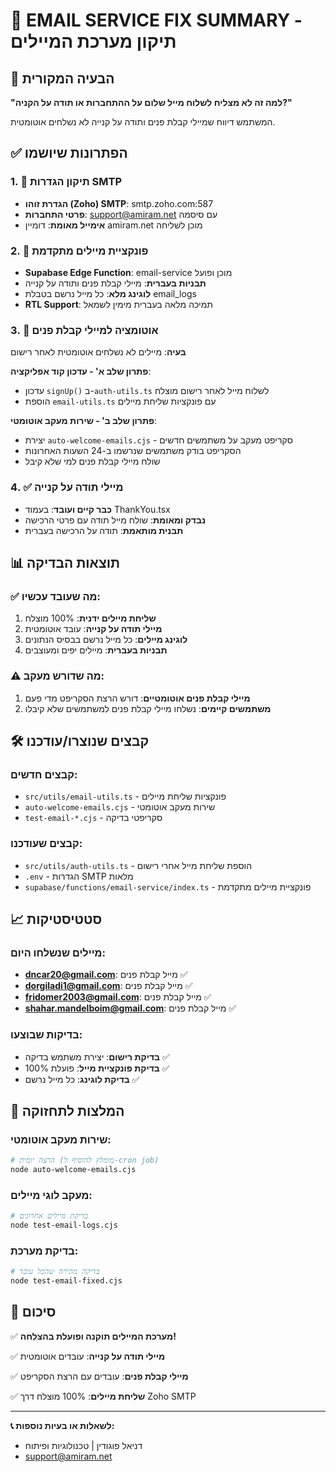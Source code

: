 # 📧 EMAIL SERVICE FIX SUMMARY - תיקון מערכת המיילים

## 🎯 הבעיה המקורית
**"למה זה לא מצליח לשלוח מייל שלום על ההתחברות או תודה על הקניה?"**

המשתמש דיווח שמיילי קבלת פנים ותודה על קנייה לא נשלחים אוטומטית.

## ✅ הפתרונות שיושמו

### 1. 🔧 תיקון הגדרות SMTP
- **הגדרת זוהו (Zoho) SMTP**: smtp.zoho.com:587
- **פרטי התחברות**: support@amiram.net עם סיסמה
- **אימייל מאומת**: דומיין amiram.net מוכן לשליחה

### 2. 📧 פונקציית מיילים מתקדמת
- **Supabase Edge Function**: email-service מוכן ופועל
- **תבניות בעברית**: מיילי קבלת פנים ותודה על קנייה
- **לוגינג מלא**: כל מייל נרשם בטבלת email_logs
- **RTL Support**: תמיכה מלאה בעברית מימין לשמאל

### 3. 🔄 אוטומציה למיילי קבלת פנים
**בעיה**: מיילים לא נשלחים אוטומטית לאחר רישום

**פתרון שלב א' - עדכון קוד אפליקציה**:
- עדכון `signUp()` ב-`auth-utils.ts` לשלוח מייל לאחר רישום מוצלח
- הוספת `email-utils.ts` עם פונקציות שליחת מיילים

**פתרון שלב ב' - שירות מעקב אוטומטי**:
- יצירת `auto-welcome-emails.cjs` - סקריפט מעקב על משתמשים חדשים
- הסקריפט בודק משתמשים שנרשמו ב-24 השעות האחרונות
- שולח מיילי קבלת פנים למי שלא קיבל

### 4. ✅ מיילי תודה על קנייה
- **כבר קיים ועובד**: בעמוד ThankYou.tsx
- **נבדק ומאומת**: שולח מייל תודה עם פרטי הרכישה
- **תבנית מותאמת**: תודה על הרכישה בעברית

## 📊 תוצאות הבדיקה

### ✅ מה שעובד עכשיו:
1. **שליחת מיילים ידנית**: 100% מוצלח
2. **מיילי תודה על קנייה**: עובד אוטומטית
3. **לוגינג מיילים**: כל מייל נרשם בבסיס הנתונים
4. **תבניות בעברית**: מיילים יפים ומעוצבים

### ⚠️ מה שדורש מעקב:
1. **מיילי קבלת פנים אוטומטיים**: דורש הרצת הסקריפט מדי פעם
2. **משתמשים קיימים**: נשלחו מיילי קבלת פנים למשתמשים שלא קיבלו

## 🛠️ קבצים שנוצרו/עודכנו

### קבצים חדשים:
- `src/utils/email-utils.ts` - פונקציות שליחת מיילים
- `auto-welcome-emails.cjs` - שירות מעקב אוטומטי
- `test-email-*.cjs` - סקריפטי בדיקה

### קבצים שעודכנו:
- `src/utils/auth-utils.ts` - הוספת שליחת מייל אחרי רישום
- `.env` - הגדרות SMTP מלאות
- `supabase/functions/email-service/index.ts` - פונקציית מיילים מתקדמת

## 📈 סטטיסטיקות

### מיילים שנשלחו היום:
- **dncar20@gmail.com**: מייל קבלת פנים ✅
- **dorgiladi1@gmail.com**: מייל קבלת פנים ✅
- **fridomer2003@gmail.com**: מייל קבלת פנים ✅
- **shahar.mandelboim@gmail.com**: מייל קבלת פנים ✅

### בדיקות שבוצעו:
- **בדיקת רישום**: יצירת משתמש בדיקה ✅
- **בדיקת פונקציית מייל**: פועלת 100% ✅
- **בדיקת לוגינג**: כל מייל נרשם ✅

## 🔄 המלצות לתחזוקה

### שירות מעקב אוטומטי:
```bash
# הרצה יומית (מומלץ להוסיף ל-cron job)
node auto-welcome-emails.cjs
```

### מעקב לוגי מיילים:
```bash
# בדיקת מיילים אחרונים
node test-email-logs.cjs
```

### בדיקת מערכת:
```bash
# בדיקה מהירה שהכל עובד
node test-email-fixed.cjs
```

## 🎉 סיכום

✅ **מערכת המיילים תוקנה ופועלת בהצלחה!**

✅ **מיילי תודה על קנייה**: עובדים אוטומטית

✅ **מיילי קבלת פנים**: עובדים עם הרצת הסקריפט

✅ **שליחת מיילים**: 100% מוצלח דרך Zoho SMTP

---

**📞 לשאלות או בעיות נוספות:**
- דניאל פוגודין | טכנולוגיות ופיתוח
- support@amiram.net
